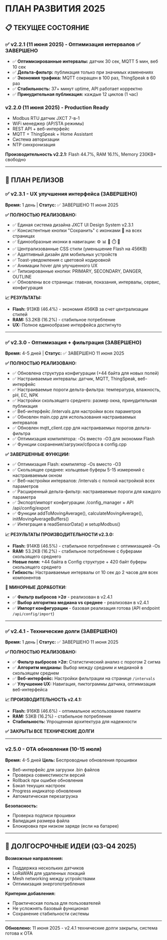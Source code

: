 # ПЛАН РАЗВИТИЯ 2025

## 📋 ТЕКУЩЕЕ СОСТОЯНИЕ

### ✅ **v2.2.1** (11 июня 2025) - Оптимизация интервалов ✅ ЗАВЕРШЕНО
- ✅ **Оптимизированные интервалы:** датчик 30 сек, MQTT 5 мин, веб 10 сек
- ✅ **Дельта-фильтр:** публикация только при значимых изменениях
- ✅ **Экономия трафика:** MQTT сокращен в 100 раз, ThingSpeak в 60 раз
- ✅ **Стабильность:** 37+ минут uptime, API работает корректно
- ✅ **Принудительная публикация:** каждые 12 циклов (1 час)

### **v2.2.0** (11 июня 2025) - Production Ready  
- Modbus RTU датчик JXCT 7-в-1
- WiFi менеджер (AP/STA режимы)  
- REST API + веб-интерфейс
- MQTT + ThingSpeak + Home Assistant
- Система авторизации
- NTP синхронизация

**Производительность v2.2.1:** Flash 44.7%, RAM 16.1%, Memory 230KB+ свободно

---

## 🚀 ПЛАН РЕЛИЗОВ

### ✅ **v2.3.1 - UX улучшения интерфейса (ЗАВЕРШЕНО)**
**Время:** 1 день | **Статус:** ✅ ЗАВЕРШЕНО 11 июня 2025

**✅ ПОЛНОСТЬЮ РЕАЛИЗОВАНО:**
- ✅ Единая система дизайна JXCT UI Design System v2.3.1
- ✅ Консистентные кнопки "Сохранить" с иконками 💾 на всех страницах  
- ✅ Единообразные иконки в навигации: ⚙️ 📊 📁 ⏱️ 🔧
- ✅ Централизованные CSS стили (уменьшение Flash на 456KB)
- ✅ Адаптивный дизайн для мобильных устройств
- ✅ Toast-уведомления с цветовой кодировкой
- ✅ Анимации hover для улучшенного UX
- ✅ Типизированные кнопки: PRIMARY, SECONDARY, DANGER, OUTLINE
- ✅ Обновлены все страницы: главная, показания, интервалы, сервис, конфигурация

**📈 РЕЗУЛЬТАТЫ:**
- **Flash:** 913KB (46.4%) - экономия 456KB за счет централизации стилей
- **RAM:** 53.2KB (16.2%) - стабильное потребление
- **UX:** Полное единообразие интерфейса достигнуто

---

### ✅ **v2.3.0 - Оптимизация + фильтрация (ЗАВЕРШЕНО)**  
**Время:** 4-5 дней | **Статус:** ✅ ЗАВЕРШЕНО 11 июня 2025

**✅ ПОЛНОСТЬЮ РЕАЛИЗОВАНО:**
- ✅ Обновлена структура конфигурации (+44 байта для новых полей)
- ✅ Настраиваемые интервалы: датчик, MQTT, ThingSpeak, веб-интерфейс
- ✅ Настраиваемые пороги дельта-фильтра: температура, влажность, pH, EC, NPK
- ✅ Настройки скользящего среднего: размер окна, принудительная публикация
- ✅ Веб-интерфейс /intervals для настройки всех параметров
- ✅ Обновлен main.cpp для использования настраиваемых интервалов
- ✅ Обновлен mqtt_client.cpp для настраиваемых порогов дельта-фильтра
- ✅ Оптимизация компилятора: -Os вместо -O3 для экономии Flash
- ✅ Функции сохранения/загрузки/сброса в config.cpp

**✅ ЗАВЕРШЕННЫЕ ФУНКЦИИ:**
- ✅ Оптимизация Flash: компилятор -Os вместо -O3
- ✅ Скользящее среднее: кольцевые буферы 5-15 измерений с настраиваемым окном
- ✅ Веб-настройки интервалов: /intervals с полной настройкой всех параметров  
- ✅ Расширенный дельта-фильтр: настраиваемые пороги для каждого параметра
- ✅ Экспорт/импорт конфигурации: /config_manager + API /api/config/export
- ✅ Функции addToMovingAverage(), calculateMovingAverage(), initMovingAverageBuffers()
- ✅ Интеграция в readSensorData() и setupModbus()

**📈 РЕЗУЛЬТАТЫ ПРОИЗВОДИТЕЛЬНОСТИ v2.3.0:**
- **Flash:** 914KB (46.5%) - стабильное потребление с оптимизацией -Os
- **RAM:** 53.2KB (16.2%) - стабильное потребление с буферами скользящего среднего
- **Новые поля:** +44 байта в Config структуре + 420 байт буферы скользящего среднего
- **Гибкость:** Настраиваемые интервалы от 10 сек до 2 часов для всех компонентов

**🔄 МИНОРНЫЕ ДОРАБОТКИ:**
- ✅ **Фильтр выбросов >2σ** - реализован в v2.4.1
- ✅ **Выбор алгоритма медиана vs среднее** - реализован в v2.4.1  
- ✅ **Импорт конфигурации** - базовая реализация готова (API endpoint `/api/config/import`)

---

### ✅ **v2.4.1 - Технические долги (ЗАВЕРШЕНО)**
**Время:** 1 день | **Статус:** ✅ ЗАВЕРШЕНО 11 июня 2025

**✅ ПОЛНОСТЬЮ РЕАЛИЗОВАНО:**
- ✅ **Фильтр выбросов >2σ:** Статистический анализ с порогом 2 сигма
- ✅ **Алгоритм медианы:** Выбор между средним и медианой в скользящем среднем
- ✅ **Веб-интерфейс:** Настройки фильтрации на странице `/intervals` 
- ✅ **Улучшение UX:** Навигация, пиктограммы датчика, оптимизация веб-интерфейса

**📈 ПРОИЗВОДИТЕЛЬНОСТЬ v2.4.1:**
- **Flash:** 916KB (46.6%) - оптимальное использование памяти
- **RAM:** 53KB (16.2%) - стабильное потребление
- **Стабильность:** Упрощенная архитектура для надежности

**✅ ЗАКРЫТЫ ВСЕ ТЕХНИЧЕСКИЕ ДОЛГИ**

---



### v2.5.0 - OTA обновления (10-15 июля)
**Время:** 4-5 дней
**Цель:** Беспроводные обновления прошивки

- Веб-интерфейс для загрузки .bin файлов
- Проверка совместимости версий
- Rollback при ошибке обновления
- Бэкап текущих настроек
- Progress индикатор обновления
- Автоматическая перезагрузка

**Безопасность:**
- Проверка подписи прошивки
- Валидация размера файла
- Блокировка при низком заряде (если на батарее)

---

## 🎯 ДОЛГОСРОЧНЫЕ ИДЕИ (Q3-Q4 2025)

**Возможные направления:**
- Поддержка нескольких датчиков
- LoRaWAN для удаленных локаций
- Mesh networking между устройствами
- Оптимизация энергопотребления

**Критерии добавления:**
- Практическая польза для пользователей
- Не усложнять базовый функционал
- Сохранение стабильности системы

---

**Обновлено:** 11 июня 2025 - v2.4.1 технические долги закрыты, система готова к OTA 